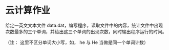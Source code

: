 # 云计算作业

给定一英文文本文件 data.dat，编写程序，读取文件中的内容，统计文件中出现次数最多的三个单词，并给出这三个单词的出现次数，同时输出程序运行的时间。

（注： 这里不区分单词大小写，如， he 与 He 当做是同一个单词计数） 
